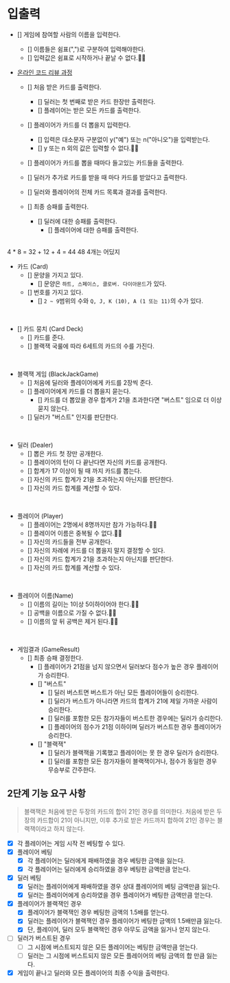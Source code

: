 # 입출력
- [] 게임에 참여할 사람의 이름을 입력한다.
    - [] 이름들은 쉼표(",")로 구분하여 입력해야한다.
    - [] 입력값은 쉼표로 시작하거나 끝날 수 없다.🫸🏻

- [온라인 코드 리뷰 과정](https://github.com/woowacourse/woowacourse-docs/blob/master/maincourse/README.md)
    - [] 처음 받은 카드를 출력한다.
        - [] 딜러는 첫 번째로 받은 카드 한장만 출력한다.
        - [] 플레이어는 받은 모든 카드를 출력한다.

    - [] 플레이어가 카드를 더 뽑을지 입력한다.
        - [] 입력은 대소문자 구분없이 y("예") 또는 n("아니오")을 입력받는다.
        - [] y 또는 n 외의 값은 입력할 수 없다.🫸🏻

    - [] 플레이어가 카드를 뽑을 때마다 들고있는 카드들을 출력한다.

    - [] 딜러가 추가로 카드를 받을 때 마다 카드를 받았다고 출력한다.

    - [] 딜러와 플레이어의 전체 카드 목록과 결과를 출력한다.

    - [] 최종 승패를 출력한다.
        - [] 딜러에 대한 승패를 출력한다.
          - [] 플레이어에 대한 승패를 출력한다.
      <br>
4 * 8 = 32 + 12 + 4 = 44 48 4개는 어딨지 
- 카드 (Card)
    - [] 문양을 가지고 있다.
        - [] 문양은 ``하트, 스페이스, 클로버. 다이아몬드``가 있다.
    - [] 번호를 가지고 있다.
        - [] ``2 ~ 9``범위의 수와 ``Q, J, K (10), A (1 또는 11)``의 수가 있다.

<br>

- [] 카드 뭉치 (Card Deck)
    - [] 카드를 준다.
    - [] 블랙잭 국룰에 따라 6세트의 카드의 수를 가진다.

<br>

- 블랙잭 게임 (BlackJackGame)
    - [] 처음에 딜러와 플레이어에게 카드를 2장씩 준다.
    - [] 플레이어에게 카드를 더 뽑을지 묻는다.
        - [] 카드를 더 뽑았을 경우 합계가 21을 초과한다면 "버스트" 임으로 더 이상 묻지 않는다.
    - [] 딜러가 "버스트" 인지를 판단한다.

<br>

- 딜러 (Dealer)
    - [] 뽑은 카드 첫 장만 공개한다.
    - [] 플레이어의 턴이 다 끝난다면 자신의 카드를 공개한다.
    - [] 합계가 17 이상이 될 때 까지 카드를 뽑는다.
    - [] 자신의 카드 합계가 21을 초과하는지 아닌지를 판단한다.
    - [] 자신의 카드 합계를 계산할 수 있다.

<br>

- 플레이어 (Player)
    - [] 플레이어는 2명에서 8명까지만 참가 가능하다.🫸🏻
    - [] 플레이어 이름은 중복될 수 없다.🫸🏻
    - [] 자신의 카드들을 전부 공개한다.
    - [] 자신의 차례에 카드를 더 뽑을지 말지 결정할 수 있다.
    - [] 자신의 카드 합계가 21을 초과하는지 아닌지를 판단한다.
    - [] 자신의 카드 합계를 계산할 수 있다.

<br>

- 플레이어 이름(Name)
    - [] 이름의 길이는 1이상 5이하이어야 한다.🫸🏻
    - [] 공백을 이름으로 가질 수 없다.🫸🏻
    - [] 이름의 앞 뒤 공백은 제거 된다.🫸🏻

<br>

- 게임결과 (GameResult)
    - [] 최종 승패 결정한다.
        - [] 플레이어가 21점을 넘지 않으면서 딜러보다 점수가 높은 경우 플레이어가 승리한다.
        - [] "버스트"
            - [] 딜러 버스트면 버스트가 아닌 모든 플레이어들이 승리한다.
            - [] 딜러가 버스트가 아니라면 카드의 합계가 21에 제일 가까운 사람이 승리한다.
            - [] 딜러를 포함한 모든 참가자들이 버스트한 경우에는 딜러가 승리한다.
            - [] 플레이어의 점수가 21점 이하이며 딜러가 버스트한 경우 플레이어가 승리한다.
        - [] "블랙잭"
            - [] 딜러가 블랙잭을 기록했고 플레이어는 못 한 경우 딜러가 승리한다.
            - [] 딜러를 포함한 모든 참가자들이 블랙잭이거나, 점수가 동일한 경우 무승부로 간주한다.



## 2단계 기능 요구 사항

> 블랙잭은 처음에 받은 두장의 카드의 합이 21인 경우를 의미한다.
> 처음에 받은 두장의 카드합이 21이 아니지만, 이후 추가로 받은 카드까지 합하여 21인 경우는 블랙잭이라고 하지 않는다.

- [x] 각 플레이어는 게임 시작 전 베팅할 수 있다.
- [x] 플레이어 베팅
    - [x] 각 플레이어는 딜러에게 패배하였을 경우 베팅한 금액을 잃는다.
    - [x] 각 플레이어는 딜러에게 승리하였을 경우 베팅한 금액만큼 얻는다.
- [x] 딜러 베팅
    - [x] 딜러는 플레이어에게 패배하였을 경우 상대 플레이어의 베팅 금액만큼 잃는다.
    - [x] 딜러는 플레이어에게 승리하였을 경우 플레이어가 베팅한 금액만큼 얻는다.
- [x] 플레이어가 블랙잭인 경우
    - [x] 플레이어가 블랙잭인 경우 베팅한 금액의 1.5배를 얻는다.
    - [x] 딜러는 플레이어가 블랙잭인 경우 플레이어가 베팅한 금액의 1.5배만큼 잃는다.
    - [x] 단, 플레이어, 딜러 모두 블랙잭인 경우 아무도 금액을 잃거나 얻지 않는다.
- [ ] 딜러가 버스트된 경우
    - [ ] 그 시점에 버스트되지 않은 모든 플레이어는 베팅한 금액만큼 얻는다.
    - [ ] 딜러는 그 시점에 버스트되지 않은 모든 플레이어의 베팅 금액의 합 만큼 잃는다.
- [x] 게임이 끝나고 딜러와 모든 플레이어의 최종 수익을 출력한다.